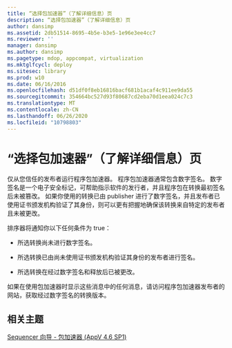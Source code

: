 ```yaml
---
title: “选择包加速器”（了解详细信息）页
description: “选择包加速器”（了解详细信息）页
author: dansimp
ms.assetid: 2db51514-8695-4b5e-b3e5-1e96e3ee4cc7
ms.reviewer: ''
manager: dansimp
ms.author: dansimp
ms.pagetype: mdop, appcompat, virtualization
ms.mktglfcycl: deploy
ms.sitesec: library
ms.prod: w10
ms.date: 06/16/2016
ms.openlocfilehash: d51df0f8eb16816bacf681b1acaf4c911ee9da55
ms.sourcegitcommit: 354664bc527d93f80687cd2eba70d1eea024c7c3
ms.translationtype: MT
ms.contentlocale: zh-CN
ms.lasthandoff: 06/26/2020
ms.locfileid: "10798803"
---
```

# “选择包加速器”（了解详细信息）页


仅从您信任的发布者运行程序包加速器。 程序包加速器通常包含数字签名。 数字签名是一个电子安全标记，可帮助指示软件的发行者，并且程序包在转换最初签名后未被篡改。 如果你使用的转换已由 publisher 进行了数字签名，并且发布者已使用证书颁发机构验证了其身份，则可以更有把握地确保该转换来自特定的发布者且未被更改。

排序器将通知你以下任何条件为 true：

-   所选转换尚未进行数字签名。

-   所选转换已由尚未使用证书颁发机构验证其身份的发布者进行签名。

-   所选转换在经过数字签名和释放后已被更改。

如果在使用包加速器时显示这些消息中的任何消息，请访问程序包加速器发布者的网站，获取经过数字签名的转换版本。

## 相关主题


[Sequencer 向导 - 包加速器 (AppV 4.6 SP1)](sequencer-wizard---package-accelerator--appv-46-sp1-.md)

 

 





